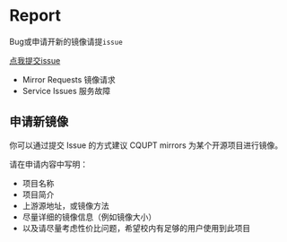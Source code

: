 # Report

Bug或申请开新的镜像请提`issue`

[点我提交issue](https://github.com/CQUPTMirror/Report/issues/new)

- Mirror Requests 镜像请求
- Service Issues 服务故障

## 申请新镜像

你可以通过提交 Issue 的方式建议 CQUPT mirrors 为某个开源项目进行镜像。

请在申请内容中写明：
- 项目名称
- 项目简介
- 上游源地址，或镜像方法
- 尽量详细的镜像信息（例如镜像大小）
- 以及请尽量考虑性价比问题，希望校内有足够的用户使用到此项目
